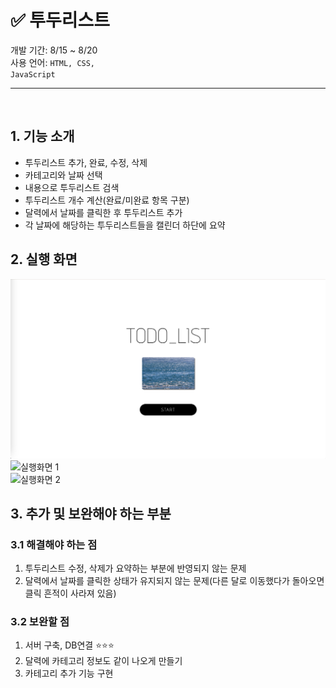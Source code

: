 # ✅ 투두리스트
개발 기간: 8/15 ~ 8/20<br>
사용 언어: <code>HTML, CSS, JavaScript</code> <br>


<hr><br>

## 1. 기능 소개
- 투두리스트 추가, 완료, 수정, 삭제
- 카테고리와 날짜 선택
- 내용으로 투두리스트 검색
- 투두리스트 개수 계산(완료/미완료 항목 구분)
- 달력에서 날짜를 클릭한 후 투두리스트 추가
- 각 날짜에 해당하는 투두리스트들을 캘린더 하단에 요약   



## 2. 실행 화면
![랜딩페이지](./img/landing_page.png)<br>
![실행화면 1](./img/main_page_1.png)<br>
![실행화면 2](./img/main_page_2.png)<br>



## 3. 추가 및 보완해야 하는 부분
### 3.1 해결해야 하는 점
1. 투두리스트 수정, 삭제가 요약하는 부분에 반영되지 않는 문제
2. 달력에서 날짜를 클릭한 상태가 유지되지 않는 문제(다른 달로 이동했다가 돌아오면 클릭 흔적이 사라져 있음)<br>

### 3.2 보완할 점
1. 서버 구축, DB연결 ⭐⭐⭐
2. 달력에 카테고리 정보도 같이 나오게 만들기
3. 카테고리 추가 기능 구현

